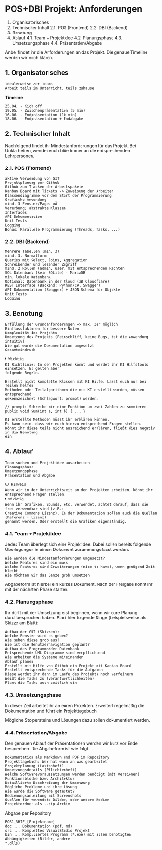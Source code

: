 ﻿# POS+DBI Projekt: Anforderungen

1. Organisatorisches
2. Technischer Inhalt
    2.1. POS (Frontend)
    2.2. DBI (Backend)
3. Benotung
4. Ablauf
    4.1. Team + Projektidee
    4.2. Planungsphase
    4.3. Umsetzungsphase
    4.4. Präsentation/Abgabe

Anbei findet ihr die Anforderungen an das Projekt. Die genaue Timeline werden wir noch klären.

## 1. Organisatorisches

```
Idealerweise 2er Teams
Arbeit teils im Unterricht, teils zuhause
```
**Timeline**

```
25.04. - Kick off
19.05. - Zwischenpräsentation (5 min)
16.06. - Endpräsentation (10 min)
18.06. - Endpräsentation + Endabgabe
```
## 2. Technischer Inhalt

Nachfolgend findet ihr Mindestanforderungen für das Projekt. Bei Unklarheiten, wendet euch bitte immer
an die entsprechenden Lehrpersonen.

### 2.1. POS (Frontend)

```
aktive Verwendung von GIT
Projektplanung per Github
Github zum Tracken der Arbeitspakete
Kanban Board mit Tickets -> Zuweisung der Arbeiten
Klassendiagramme vor dem Start der Programmierung
Grafische Anwendung
mind. 3 Fenster/Pages oÄ
Vererbung; abstrakte Klassen
Interfaces
API Dokumentation
Unit Tests
Logging
Bonus: Parallele Programmierung (Threads, Tasks, ...)
```

### 2.2. DBI (Backend)

```
Mehrere Tabellen (min. 3)
mind. 3. Normalform
Queries mit Select, Joins, Aggregation
Schreibender und lesender Zugriff
mind. 2 Rollen (admin, user) mit entsprechenden Rechten
SQL Datenbank (kein SQLite) - MariaDB
min. lokale Datenbank
Optional: Datenbank in der Cloud (zB Cloudflare)
REST Interface (Backend: Python/C#, Swagger)
API Dokumentation (Swagger) + JSON Schema für Objekte
Unit Tests
Logging
```
## 3. Benotung

```
Erfüllung der Grundanforderungen => max. 3er möglich
Einflussfaktoren für bessere Noten
Komplexität des Projekts
Umsetzung des Projekts (Feinschliff, keine Bugs, ist die Anwendung intuitiv)
Wie gut wurde die Dokumentation umgesetzt
Gesamteindruck
```
```
❗ Wichtig
KI Richtlinie: In den Projekten könnt und werdet ihr KI Hilfstools einsetzen. Es gelten aber
folgende Regeln.
```
```
Erstellt nicht komplette Klassen mit KI Hilfe. Lasst euch nur bei Teilen helfen
Methoden oder Teilalgorithmen die mit KI erstellt wurden, müssen entsprechend
gekennzeichnet (Schlagwort: prompt) werden:
```
```
// prompt: Schreibe mir eine Funktion um zwei Zahlen zu summieren
public void Sum(int a, int b) { ... }
```
```
KI erstellte Methoden müsst ihr erklären können.
Es kann sein, dass wir euch hierzu entsprechend Fragen stellen.
Könnt ihr diese teile nicht ausreichend erklären, fließt dies negativ in die Benotung
ein
```

## 4. Ablauf

```
Team suchen und Projektidee ausarbeiten
Planungsphase
Umsetzungsphase
Präsentation und Abgabe
```
```
🛈 Hinweis
Wenn wir in der Unterrichtszeit an den Projekten arbeiten, könnt ihr entsprechend Fragen stellen.
❗ Wichtig
Wenn ihr Grafiken, Sounds, etc. verwendet, achtet darauf, dass sie frei verwendbar sind (z.B.:
Creative Commons Lizenz). In der Dokumentation sollen auch die Quellen (Referenz + Lizenz)
genannt werden. Oder erstellt die Grafiken eigenständig.
```
### 4.1. Team + Projektidee

Jedes Team überlegt sich eine Projektidee. Dabei sollen bereits folgende Überlegungen in einem
Dokument zusammengefasst werden.

```
Wie werden die Mindestanforderungen umgesetzt?
Welche Features sind ein muss
Welche Features sind Erweiterungen (nice-to-have), wenn genügend Zeit bleibt
Wie möchten wir das Ganze grob umsetzen
```
Abgabeform ist hierbei ein kurzes Dokument. Nach der Freigabe könnt ihr mit der nächsten Phase
starten.

### 4.2. Planungsphase

Ihr dürft mit der Umsetzung erst beginnen, wenn wir eure Planung durchbesprochen haben. Plant hier
folgende Dinge (beispielsweise als Skizze am Blatt):

```
Aufbau der GUI (Skizzen):
Welche Fenster wird es geben?
Wie sehen diese grob aus?
Wie ist die Benutzernavigation geplant?
Aufbau des Programms/der Datenbank
Entsprechende UML Diagramme sind verpflichtend
Wie arbeiten die Systeme miteinander
Ablauf planen
Erstellt mit Hilfe von Github ein Projekt mit Kanban Board
Erstellt entsprechende Tasks für die Aufgaben
Diese werdet ihr dann im Laufe des Projekts noch verfeinern
Weißt die Tasks zu (Verantwortlichkeiten)
Plant die Tasks auch zeitlich ein
```

### 4.3. Umsetzungsphase

In dieser Zeit arbeitet ihr an euren Projekten. Erweitert regelmäßig die Dokumentation und führt ein
Projekttagebuch.

Mögliche Stolpersteine und Lösungen dazu sollen dokumentiert werden.

### 4.4. Präsentation/Abgabe

Den genauen Ablauf der Präsentationen werden wir kurz vor Ende besprechen. Die Abgabeform ist wie
folgt.

```
Dokumentation als Markdown und PDF im Repository
Projekttagebuch: Wer hat wann an was gearbeitet
Projektplanung (Lastenheft)
Umsetzungsdetails (Pflichtenheft)
Welche Softwarevoraussetzungen werden benötigt (mit Versionen)
Funktionsblöcke bzw. Architektur
Detaillierte Beschreibung der Umsetzung
Mögliche Probleme und ihre Lösung
Wie wurde die Software getestet?
Bedienungsanleitung mit Screenshots
Quellen für vewendete Bilder, oder andere Medien
Projektordner als -.zip-Archiv
```
Abgabe per Repository

```
POS1_3HIF_[Projektname]
doc ... Dokumentation (pdf, md)
src ... Komplettes VisualStudio Projekt
bin ... Kompiliertes Programm (*.exe) mit allen benötigten Abhängigkeiten (Bilder, andere
*.dlls)
```

